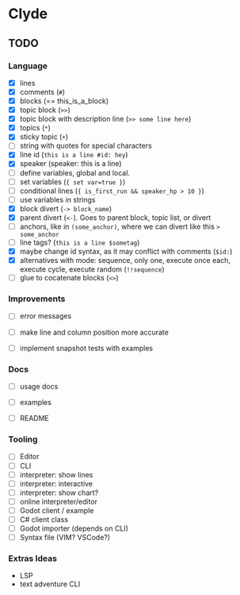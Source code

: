 # Clyde


## TODO

### Language
- [x] lines
- [x] comments (`#`)
- [x] blocks (== this_is_a_block)
- [x] topic block (`>>`)
- [x] topic block with description line (`>> some line here`)
- [x] topics (`*`)
- [x] sticky topic (`+`)
- [ ] string with quotes for special characters
- [x] line id (`this is a line #id: hey`)
- [x] speaker (speaker: this is a line)
- [ ] define variables, global and local.
- [ ] set variables (`{ set var=true }`)
- [ ] conditional lines (`{ is_first_run && speaker_hp > 10 }`)
- [ ] use variables in strings
- [x] block divert (`-> block_name`)
- [x] parent divert (`<-`). Goes to parent block, topic list, or divert
- [ ] anchors, like in `(some_anchor)`, where we can divert like this `> some_anchor`
- [ ] line tags? (`this is a line $sometag`)
- [x] maybe change id syntax, as it may conflict with comments (`$id:`)
- [x] alternatives with mode: sequence, only one, execute once each, execute cycle, execute random (`!!sequence`)
- [ ] glue to cocatenate blocks (`<>`)

### Improvements

- [ ] error messages
- [ ] make line and column position more accurate
- [ ] implement snapshot tests with examples


### Docs
- [ ] usage docs
- [ ] examples
- [ ] README


### Tooling

- [ ] Editor
- [ ] CLI
- [ ] interpreter: show lines
- [ ] interpreter: interactive
- [ ] interpreter: show chart?
- [ ] online interpreter/editor
- [ ] Godot client / example
- [ ] C# client class
- [ ] Godot importer (depends on CLI)
- [ ] Syntax file (VIM? VSCode?)

### Extras Ideas
- LSP
- text adventure CLI
